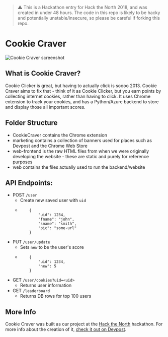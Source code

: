 > ⚠️ This is a Hackathon entry for Hack the North 2018, and was created in under 48 hours. The code in this repo is likely to be hacky and potentially unstable/insecure, so please be careful if forking this repo.

# Cookie Craver
![Cookie Craver screenshot](https://i.imgur.com/BMgfgOW.jpg)

## What is Cookie Craver?
Cookie Clicker is great, but having to actually click is soooo 2013. Cookie Craver aims to fix that - think of it as Cookie Clicker, but you earn points by collecting internet cookies, rather than having to click. It uses Chrome extension to track your cookies, and has a Python/Azure backend to store and display those all important scores.

## Folder Structure
* CookieCraver contains the Chrome extension
* marketing contains a collection of banners used for places such as Devpost and the Chrome Web Store
* web-frontend is the raw HTML files from when we were originally developing the website - these are static and purely for reference purposes
* web contains the files actually used to run the backend/website

## API Endpoints:
* POST `/user`
    * Create new saved user with `uid` 
    *   ``` 
            {
                "uid": 1234,
                "fname": "john",
                "sname": "smith",
                "pic": "some-url"
            } 
        ```
* PUT `/user/update`
    * Sets `new` to be the user's score
    *   ``` 
            {
                "uid": 1234,
                "new": 5
            } 
        ``` 
* GET `/user/cookies?uid=<uid>`
    *   Returns user information
* GET `/leaderboard`
    * Returns DB rows for top 100 users

## More Info
Cookie Craver was built as our project at the [Hack the North](https://hackthenorth.com) hackathon. For more info about the creation of it, [check it out on Devpost](https://devpost.com/software/cookie-craver).
